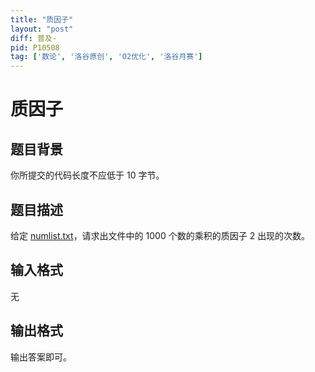 ```yaml
---
title: "质因子"
layout: "post"
diff: 普及-
pid: P10508
tag: ['数论', '洛谷原创', 'O2优化', '洛谷月赛']
---
```

# 质因子
## 题目背景

你所提交的代码长度不应低于 10 字节。
## 题目描述

给定 [numlist.txt](https://www.luogu.com.cn/fe/api/problem/downloadAttachment/rxuwd604?contestId=170180)，请求出文件中的 $1000$ 个数的乘积的质因子 $2$ 出现的次数。
## 输入格式

无
## 输出格式

输出答案即可。
